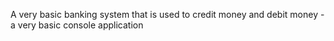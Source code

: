 A very basic banking system that is used to credit money and debit money - a very basic console application

